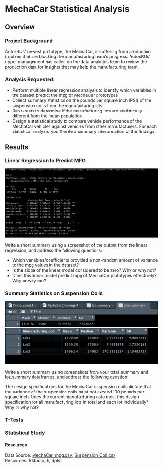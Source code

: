 # MechaCar Statistical Analysis

## Overview
### Project Background
AutosRUs’ newest prototype, the MechaCar, is suffering from production troubles that are blocking the manufacturing team’s progress. AutosRUs’ upper management has called on the data analytics team to review the production data for insights that may help the manufacturing team.

### Analysis Requested:
- Perform multiple linear regression analysis to identify which variables in the dataset predict the mpg of MechaCar prototypes
- Collect summary statistics on the pounds per square inch (PSI) of the suspension coils from the manufacturing lots
- Run t-tests to determine if the manufacturing lots are statistically different from the mean population
- Design a statistical study to compare vehicle performance of the MechaCar vehicles against vehicles from other manufacturers. For each statistical analysis, you’ll write a summary interpretation of the findings.

## Results
### Linear Regression to Predict MPG
![Image_1](Images/Deliverable_1_Result.png)

Write a short summary using a screenshot of the output from the linear regression, and address the following questions:
- Which variables/coefficients provided a non-random amount of variance to the mpg values in the dataset?
- Is the slope of the linear model considered to be zero? Why or why not?
- Does this linear model predict mpg of MechaCar prototypes effectively? Why or why not?

### Summary Statistics on Suspension Coils
![Image_2](Images/Deliverable_2_1_Total_Summary.png)
![Image_3](Images/Deliverable_2_2_Lot_Summary.png)

Write a short summary using screenshots from your total_summary and lot_summary dataframes, and address the following question:

The design specifications for the MechaCar suspension coils dictate that the variance of the suspension coils must not exceed 100 pounds per square inch. Does the current manufacturing data meet this design specification for all manufacturing lots in total and each lot individually? Why or why not?

### T-Tests

### Statistical Study

#### Resources
Data Source: [MechaCar_mpg.csv](Resources/MechaCar_mpg.csv), [Suspension_Coil.csv](Resources/Suspension_Coil.csv)
<br> Resources: RStudio, R, dplyr
